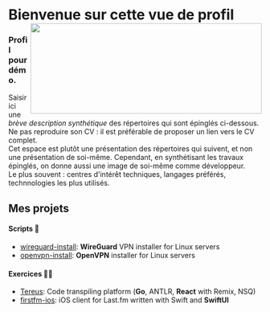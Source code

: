 # Bienvenue sur cette vue de profil <img align='right' src="https://github-readme-stats.vercel.app/api?username=angristan&count_private=true&show_icons=true&include_all_commits=true&hide_rank=true&hide_title=true&theme=buefy&card_width=300" width=460 height=180>

### Profil pour démo.

Saisir ici une *brève description synthétique* des répertoires qui sont épinglés ci-dessous.  
Ne pas reproduire son CV : il est préférable de proposer un lien vers le CV complet.  
Cet espace est plutôt une présentation des répertoires qui suivent, et non une présentation de soi-même.
Cependant, en synthétisant les travaux épinglés, on donne aussi une image de soi-même comme développeur.  
Le plus souvent : centres d'intérêt techniques, langages préférés, technnologies les plus utilisés. 

## Mes projets

#### Scripts 💾

- [wireguard-install](https://github.com/angristan/wireguard-install): **WireGuard** VPN installer for Linux servers
- [openvpn-install](https://github.com/angristan/openvpn-install): **OpenVPN** installer for Linux servers
  
#### Exercices 👨‍🎓

- [Tereus](https://github.com/tereus-project): Code transpiling platform (**Go**, ANTLR, **React** with Remix, NSQ)
- [firstfm-ios](https://github.com/angristan/firstfm-ios): iOS client for Last.fm written with Swift and **SwiftUI**



<!--
**EWUnistra/EWUnistra** is a ✨ _special_ ✨ repository because its `README.md` (this file) appears on your GitHub profile.

Here are some ideas to get you started:

- 🔭 I’m currently working on ...
- 🌱 I’m currently learning ...
- 👯 I’m looking to collaborate on ...
- 🤔 I’m looking for help with ...
- 💬 Ask me about ...
- 📫 How to reach me: ...
- 😄 Pronouns: ...
- ⚡ Fun fact: ...
-->
